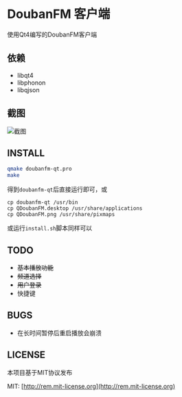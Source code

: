 # DoubanFM 客户端
使用Qt4编写的DoubanFM客户端

## 依赖
* libqt4
* libphonon
* libqjson

## 截图

![截图](https://gitcafe.com/zonyitoo/doubanfm-qt/raw/master/screenshot.png)

## INSTALL

```bash
qmake doubanfm-qt.pro
make
```

得到`doubanfm-qt`后直接运行即可，或

```
cp doubanfm-qt /usr/bin
cp QDoubanFM.desktop /usr/share/applications
cp QDoubanFM.png /usr/share/pixmaps
```

或运行`install.sh`脚本同样可以

## TODO
* <del>基本播放功能</del>
* <del>频道选择</del>
* <del>用户登录</del>
* 快捷键

## BUGS
* 在长时间暂停后重启播放会崩溃

## LICENSE
本项目基于MIT协议发布

MIT: [http://rem.mit-license.org](http://rem.mit-license.org)
